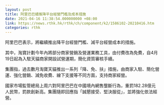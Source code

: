 ```yaml
---
layout: post
title: 阿里巴巴續推降平台經營門檻及成本措施
date: 2021-04-16 11:38:54.000000000 +08:00
link: https://news.rthk.hk/rthk/ch/component/k2/1586102-20210416.htm
categories: rthk
---
```


阿里巴巴表示，將繼續推出降平台經營門檻、減平台經營成本的措施。

其中，淘寶計劃今年內將部分商家營銷及營運業務工具，由付費改為免費，自4月19日起為入駐天貓商家開設試營運期，簡化資質審核手續。

集團指，過去數月淘寶天貓推出一系列「降、免、扶」措施，由商家入駐、簡化營運、強化營銷、減免收費、線下支援等不同方面，支持商家經營。

國家市場監管總局上周六對阿里巴巴在中國境內網售壟斷行為，重罰182.28億元人民幣，罰款創新高。集團隨即回應指「誠懇接受、堅決服從」，並將強化依法經營。

